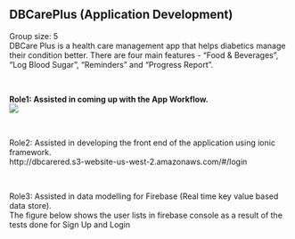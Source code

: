 <h2> DBCarePlus (Application Development) </h2>
<p> Group size: 5 <br>
DBCare Plus is a health care management app that helps diabetics manage their condition better. 
There are four main features - “Food & Beverages”, “Log Blood Sugar”, “Reminders” and “Progress Report”. </p> <br>
<p> <b> Role1: Assisted in coming up with the App Workflow. </b> <br>
<img src="https://github.com/Kavana-CR/DBCarePlus-App-Development/blob/master/AppFlow.PNG"> </p> <br>
<p> Role2: Assisted in developing the front end of the application using ionic framework. <br>
http://dbcarered.s3-website-us-west-2.amazonaws.com/#/login </p> <br> 
<p> Role3: Assisted in data modelling for Firebase (Real time key value based data store). <br>
The figure below shows the user lists in firebase console as a result of the tests done for Sign Up and Login <br>
<img src="https://github.com/Kavana-CR/DBCarePlus-App-Development/blob/master/firebase-userslist.png> </p>

